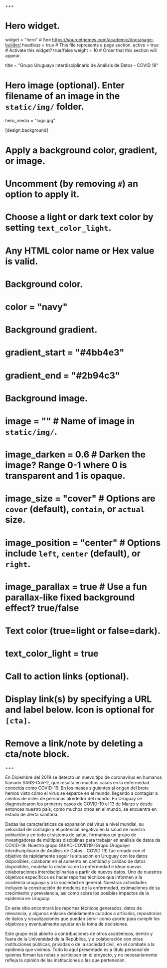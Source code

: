 +++
# Hero widget.
widget = "hero"  # See https://sourcethemes.com/academic/docs/page-builder/
headless = true  # This file represents a page section.
active = true  # Activate this widget? true/false
weight = 10  # Order that this section will appear.

title = "Grupo Uruguayo Interdisciplinario de Análisis de Datos - COVID 19"

# Hero image (optional). Enter filename of an image in the `static/img/` folder.
hero_media = "logo.jpg"

[design.background]
  # Apply a background color, gradient, or image.
  #   Uncomment (by removing `#`) an option to apply it.
  #   Choose a light or dark text color by setting `text_color_light`.
  #   Any HTML color name or Hex value is valid.

  # Background color.
  # color = "navy"
  
  # Background gradient.
  # gradient_start = "#4bb4e3"
  # gradient_end = "#2b94c3"
  
  # Background image.
  # image = ""  # Name of image in `static/img/`.
  # image_darken = 0.6  # Darken the image? Range 0-1 where 0 is transparent and 1 is opaque.
  # image_size = "cover"  #  Options are `cover` (default), `contain`, or `actual` size.
  # image_position = "center"  # Options include `left`, `center` (default), or `right`.
  # image_parallax = true  # Use a fun parallax-like fixed background effect? true/false
  
  # Text color (true=light or false=dark).
  # text_color_light = true

# Call to action links (optional).
#   Display link(s) by specifying a URL and label below. Icon is optional for `[cta]`.
#   Remove a link/note by deleting a cta/note block.

+++

En Diciembre del 2019 se detectó un nuevo tipo de coronavirus en humanos llamado SARS-CoV-2, que resulta en muchos casos en la enfermedad conocida como COVID-19. En los meses siguientes al origen del brote hemos visto cómo el virus se esparce en el mundo, llegando a contagiar a cientos de miles de personas alrededor del mundo. En Uruguay se diagnosticaron los primeros casos de COVID-19 el 13 de Marzo y desde entonces nuestro país, como muchos otros en el mundo, se encuentra en estado de alerta sanitaria.

Dadas las características de expansión del virus a nivel mundial, su velocidad de contagio y el potencial negativo en la salud de nuestra población y en todo el sistema de salud, formamos un grupo de investigadores de múltiples disciplinas para trabajar en análisis de datos de COVID-19. Nuestro grupo GUIAD-COVID19 (Grupo Uruguayo Interdisciplinario de Análisis de Datos - COVID 19) fue creado con el objetivo de rápidamente seguir la situación en Uruguay con los datos disponibles, colaborar en el aumento en cantidad y calidad de datos disponibles, modelar la dinámica de la enfermedad e idear nuevas colaboraciones interdisciplinarias a partir de nuevos datos. Uno de nuestros objetivos específicos es hacer reportes técnicos que informen a la academia uruguaya y a la sociedad en general. Nuestras actividades incluyen la construcción de modelos de la enfermedad, estimaciones de su crecimiento y prevalencia, así como sobre los posibles impactos de la epidemia en Uruguay.

En este sitio encontrará los reportes técnicos generados, datos de relevancia, y algunos enlaces debidamente curados a artículos, repositorios de datos y visualizaciones que puedan servir como aporte para cumplir los objetivos y eventualmente ayudar en la toma de decisiones.

Este grupo está abierto a contribuciones de otros académicos, dentro y fuera de la Universidad de la República, y a colaboración con otras instituciones públicas, privadas o de la sociedad civil, en el combate a la epidemia que vivimos. Todo lo aquí presentado es a título personal de quienes firman las notas y participan en el proyecto, y no necesariamente refleja la opinión de las instituciones a las que pertenecen.
